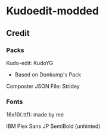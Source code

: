 # Kudoedit-modded


## Credit


### Packs


Kudo-edit: KudoYG


- Based on Donkump's Pack


Composter JSON File: Stridey


### Fonts


16x10(.ttf): made by me


IBM Plex Sans JP SemiBold (unhinted)
